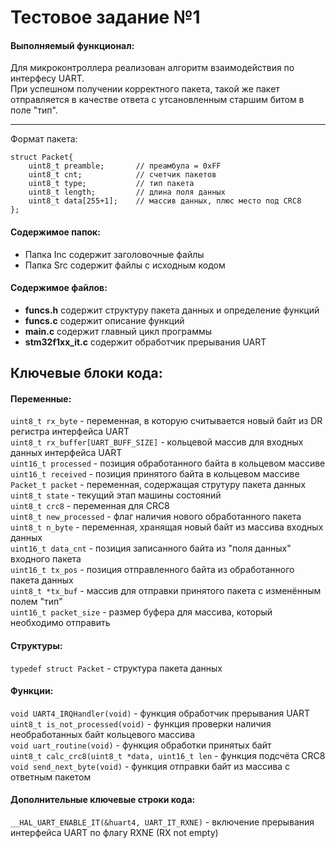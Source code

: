 # Тестовое задание №1

#### Выполняемый функционал:
Для микроконтроллера реализован алгоритм взаимодействия по интерфесу UART.   
При успешном получении корректного пакета, такой же пакет отправляется в качестве ответа с утсановленным старшим битом в поле "тип".
____
Формат пакета:
```
struct Packet{
	uint8_t	preamble;		// преамбула = 0xFF
	uint8_t cnt;			// счетчик пакетов
	uint8_t type;			// тип пакета
	uint8_t length;			// длина поля данных
	uint8_t data[255+1];	// массив данных, плюс место под CRC8
};
```
#### Содержимое папок:
- Папка Inc содержит заголовочные файлы
- Папка Src содержит файлы с исходным кодом

#### Содержимое файлов:
- **funcs.h** содержит структуру пакета данных и определение функций
- **funcs.c** содержит описание функций
- **main.c** содержит главный цикл программы
- **stm32f1xx_it.c** содержит обработчик прерывания UART

## Ключевые блоки кода:

#### Переменные:
`uint8_t rx_byte` - переменная, в которую считывается новый байт из DR регистра интерфейса UART  
`uint8_t rx_buffer[UART_BUFF_SIZE]` - кольцевой массив для входных данных интерфейса UART  
`uint16_t processed` - позиция обработанного байта в кольцевом массиве  
`uint16_t received` - позиция принятого байта в кольцевом массиве  
`Packet_t packet` - переменная, содержащая струтуру пакета данных  
`uint8_t state` - текущий этап машины состояний  
`uint8_t crc8` - переменная для CRC8  
`uint8_t new_processed` - флаг наличия нового обработанного пакета  
`uint8_t n_byte` - переменная, хранящая новый байт из массива входных данных  
`uint16_t data_cnt` - позиция записанного байта из "поля данных" входного пакета  
`uint16_t tx_pos` - позиция отправленного байта из обработанного пакета данных  
`uint8_t *tx_buf` - массив для отправки принятого пакета с изменённым полем "тип"  
`uint16_t packet_size` - размер буфера для массива, который необходимо отправить  

#### Структуры:
`typedef struct Packet` - структура пакета данных

#### Функции:
`void UART4_IRQHandler(void)` - функция обработчик прерывания UART  
`uint8_t is_not_processed(void)` - функция проверки наличия необработанных байт кольцевого массива  
`void uart_routine(void)` - функция обработки принятых байт  
`uint8_t calc_crc8(uint8_t *data, uint16_t len` - функция подсчёта CRC8  
`void send_next_byte(void)` - функция отправки байт из массива с ответным пакетом  

#### Дополнительные ключевые строки кода:
`__HAL_UART_ENABLE_IT(&huart4, UART_IT_RXNE)` - включение прерывания интерфейса UART по флагу RXNE (RX not empty)